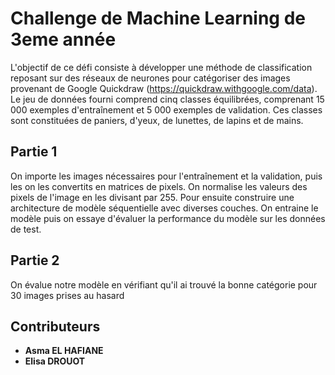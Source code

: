 # Challenge de Machine Learning de 3eme année

L'objectif de ce défi consiste à développer une méthode de classification reposant sur des réseaux de neurones pour catégoriser des images provenant de Google Quickdraw (https://quickdraw.withgoogle.com/data). Le jeu de données fourni comprend cinq classes équilibrées, comprenant 15 000 exemples d'entraînement et 5 000 exemples de validation. Ces classes sont constituées de paniers, d'yeux, de lunettes, de lapins et de mains.

## Partie 1

On importe les images nécessaires pour l'entraînement et la validation, puis les on les convertits en matrices de pixels. On normalise les valeurs des pixels de l'image en les divisant par 255. Pour ensuite construire une architecture de modèle séquentielle avec diverses couches. On entraine le modèle puis on essaye d'évaluer la performance du modèle sur les données de test.

## Partie 2

On évalue notre modèle en vérifiant qu'il ai trouvé la bonne catégorie pour 30 images prises au hasard

## Contributeurs 
- **Asma EL HAFIANE**
- **Elisa DROUOT**

